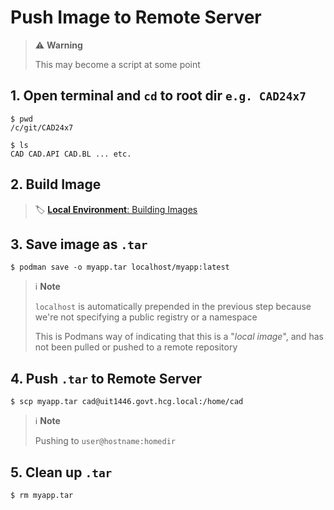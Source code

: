 # Push Image to Remote Server 
 
> ⚠️ **Warning**
>
> This may become a script at some point 

## 1. Open terminal and **`cd`** to root dir **`e.g. CAD24x7`**
```shell
$ pwd
/c/git/CAD24x7

$ ls
CAD CAD.API CAD.BL ... etc.
```

## 2. Build Image 
> 🏷️ [**Local Environment**: Building Images](../localenv/building_images.md)

## 3. Save image as **`.tar`**

```shell
$ podman save -o myapp.tar localhost/myapp:latest
```


> ℹ️ **Note** 
> 
> `localhost` is automatically prepended in the previous step because we're not specifying a public registry or a namespace
>
> This is Podmans way of indicating that this is a "*local image*", and has not been pulled or pushed to a remote repository

## 4. Push **`.tar`** to Remote Server

```shell
$ scp myapp.tar cad@uit1446.govt.hcg.local:/home/cad
```

> ℹ️ **Note** 
> 
> Pushing to `user@hostname:homedir`

## 5. Clean up **`.tar`**
```shell
$ rm myapp.tar
```
